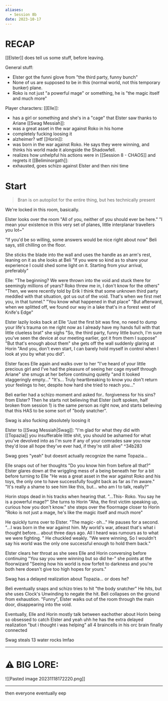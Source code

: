 ```yaml
---
aliases:
  - Session 8b
date: 2023-10-17
---
```

# RECAP

[[Elster]] does tell us some stuff, before leaving.

General stuff:
- Elster got the funni glove from "the third party, funny bunch"
- None of us are supposed to be in this (normal world, not this temporary bunker) plane.
- Roko is not just "a powerful mage" or something, he is "the magic itself and much more"

Player characters:
[[Elle]]:
- has a girl or something and she's in a "cage" that Elster saw thanks to Ariane
[[Swag Messiah]]:
- was a great asset in the war against Roko in his home
- completely fucking loosing it
- alzheimer? wtf
[[Horin]]:
- was born in the war against Roko. He says they were winning, and thinks his world made it alongside the Shadowfell.
- realizes how unhelpful his actions were in [[Session 8 - CHAOS]] and regrets it
[[Beliminorgath]]:
- exhausted, goes schizo against Elster and then nini time

# Start

> Bran is on autopilot for the entire thing, but hes technically present

We're locked in this room, basically.

Elster looks over the room "All of you, neither of you should ever be here."
"I mean your existence in this very set of planes, little interplanar travellers you lot~"

"If you'd be so willing, some answers would be nice right about now" Beli says, still chilling on the floor.

She sticks the blade into the wall and uses the handle as an arm's rest, leaning on it as she looks  at Beli "If you were so kind as to share your experience I could shed some light on it. Starting from your arrival, preferably"

Elle:
"The beginning? We were thrown into the void and stuck there for seemingly millions of years? Roko threw me in, I don't know for the others"
"Then, we were recently told by Erik I think that some unknown third party meddled with that situation, got us out of the void. That's when we first met you, in that tunnel."
"You know what happened in that place"
"But afterward, when we splitted off, we found our way in a lake that's in a forest west of Knife's Edge"

Elster lazily looks back at Elle "Just the first bit was fine, no need to dump your life's trauma on me right now as I already have my hands full with that little clueless brat" she sighs "So, the third party, funny little bunch, I'm sure you've seen the device at our meeting earlier, got it from them I suppose"
"But that's enough about them" she gets off the wall suddenly glaring at Horin "And you, don't even start, I can barely hold myself in control when I look at you by what you did".

Elster faces Elle again and walks over to her "I've heard of your little precious girl and I've had the pleasure of seeing her cage myself through Ariane" she smugs at her before continuing quietly "and it looked staggeringly empty..."
"It's... Truly heartbreaking to know  you don't return your feelings to her, despite how hard she tried to reach you..."

Beli earlier had a schizo moment and asked for.. forgiveness for his sins? from Elster?
Then he starts not believing that Elster (soft spoken, half broken from session 1) is the same person as right now, and starts believing that this HAS to be some sort of "body snatcher".

Swag is also fucking absolutely loosing it

Elster to [[Swag Messiah|Swag]]:
"I'm glad for what they did with [[Topazia]] you insufferable little shit, you should be ashamed for what you've devolved into as I'm sure if any of your comrades saw you now they'd lose all hope they've ever had, if they're still alive" ^34b283

Swag goes "yeah" but doesnt actually recognize the name Topazia...

Elle snaps out of her thoughts
"Do you know him from before all that?"
Elster glares down at the wriggling mess of a being beneath her for a bit before turning to Elle "He was a great asset in the war against Roko and his toys, the only one to have successfully fought back as far as I'm aware."
"It's really a shame to see him like this, but... who am I to talk, really?"

Horin stops dead in his tracks when hearing that. "...This- Roko. You say he is a powerful mage?"
She turns to Horin "Aha, the first victim speaking up, curious how you don't know." she steps over the floormage closer to Horin "Roko is not just a mage, he's like the magic itself and much more"

He quickly turns over to Elster. "The magic- oh..." He pauses for a second.
"...I was born in the war against him. My world's war, atleast that's what i thought before... about three days ago. All I heard was rumours as to what we were fighting. " He chuckled weakly. "We were winning, So I wouldn't say his world was the only one successful enough to hold them back." 

Elster clears her throat as she sees Elle and Horin conversing before continuing "You say you were winning but so did he-" she points at the floorwizard "Seeing how his world is now forfeit to darkness and you're both here doesn't give too high hopes for yours."

Swag has a delayed realization about Topazia... or does he?

Beli eventually snaps and schizo tries to hit "the body snatcher"
He hits, but she uses Clock's Unwinding to negate the hit.
Beli collapses on the ground from exhaustion.
"Funny", Elster walks out of the room through the main door, disappearing into the void.

Eventually, Elle and Horin mostly talk between eachother about Horin being so obsessed to catch Elster and yeah uhh he has the extra delayed realization "but i thought i was helping" 
all 4 braincells in his orc brain finally connected

Swag steals 13 water rocks lmfao

---
# ⚠️ BIG LORE:

![[Pasted image 20231118172220.png]]

---

then everyone eventually eep